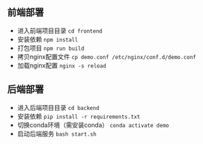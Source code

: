 ## 前端部署
- 进入前端项目目录
``` cd frontend ```
- 安装依赖
``` npm install ```
- 打包项目
``` npm run build ```
- 拷贝nginx配置文件
``` cp demo.conf /etc/nginx/conf.d/demo.conf ```
- 加载nginx配置
``` nginx -s reload ```

## 后端部署
- 进入后端项目目录
``` cd backend ```
- 安装依赖
``` pip install -r requirements.txt ```
- 切换conda环境（需安装conda）
``` conda activate demo ```
- 启动后端服务
```bash start.sh```